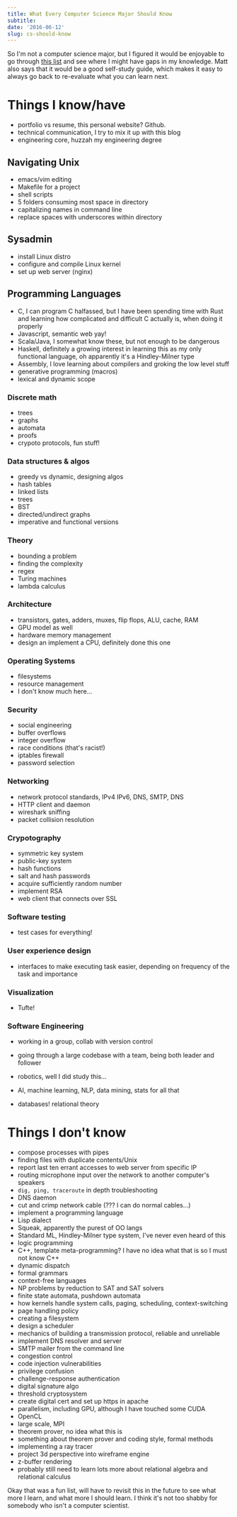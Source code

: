 ```yaml
---
title: What Every Computer Science Major Should Know
subtitle: 
date: '2016-06-12'
slug: cs-should-know
---
```


So I'm not a computer science major, but I figured it would be enjoyable to go
through [this list][2] and see where I might have gaps in my knowledge. Matt
also says that it would be a good self-study guide, which makes it easy to
always go back to re-evaluate what you can learn next.

# Things I know/have

  * portfolio vs resume, this personal website? Github.
  * technical communication, I try to mix it up with this blog
  * engineering core, huzzah my engineering degree

## Navigating Unix

  * emacs/vim editing 
  * Makefile for a project
  * shell scripts
  * 5 folders consuming most space in directory
  * capitalizing names in command line
  * replace spaces with underscores within directory

## Sysadmin

  * install Linux distro
  * configure and compile Linux kernel
  * set up web server (nginx)

## Programming Languages

  * C, I can program C halfassed, but I have been spending time with Rust and learning how complicated and difficult C actually is, when doing it properly
  * Javascript, semantic web yay!
  * Scala/Java, I somewhat know these, but not enough to be dangerous
  * Haskell, definitely a growing interest in learning this as my only functional language, oh apparently it's a Hindley-Milner type
  * Assembly, I love learning about compilers and groking the low level stuff
  * generative programming (macros)
  * lexical and dynamic scope

### Discrete math

  * trees
  * graphs
  * automata
  * proofs
  * crypoto protocols, fun stuff!

### Data structures & algos

  * greedy vs dynamic, designing algos
  * hash tables
  * linked lists
  * trees
  * BST
  * directed/undirect graphs
  * imperative and functional versions

### Theory

  * bounding a problem
  * finding the complexity 
  * regex
  * Turing machines
  * lambda calculus

### Architecture

  * transistors, gates, adders, muxes, flip flops, ALU, cache, RAM
  * GPU model as well
  * hardware memory management 
  * design an implement a CPU, definitely done this one

### Operating Systems

  * filesystems
  * resource management
  * I don't know much here…

### Security

  * social engineering
  * buffer overflows
  * integer overflow
  * race conditions (that's racist!)
  * iptables firewall
  * password selection

### Networking

  * network protocol standards, IPv4 IPv6, DNS, SMTP, DNS
  * HTTP client and daemon
  * wireshark sniffing
  * packet collision resolution

### Crypotography

  * symmetric key system
  * public-key system
  * hash functions
  * salt and hash passwords
  * acquire sufficiently random number
  * implement RSA
  * web client that connects over SSL

### Software testing

  * test cases for everything!

### User experience design

  * interfaces to make executing task easier, depending on frequency of the task and importance

### Visualization

  * Tufte!

### Software Engineering

  * working in a group, collab with version control
  * going through a large codebase with a team, being both leader and follower

  * robotics, well I did study this…

  * AI, machine learning, NLP, data mining, stats for all that

  * databases! relational theory

# Things I don't know

  * compose processes with pipes
  * finding files with duplicate contents/Unix
  * report last ten errant accesses to web server from specific IP
  * routing microphone input over the network to another computer's speakers
  * `dig, ping, traceroute` in depth troubleshooting
  * DNS daemon
  * cut and crimp network cable (??? I can do normal cables…)
  * implement a programming language
  * Lisp dialect
  * Squeak, apparently the purest of OO langs
  * Standard ML, Hindley-Milner type system, I've never even heard of this
  * logic programming
  * C++, template meta-programming? I have no idea what that is so I must not know C++
  * dynamic dispatch
  * formal grammars
  * context-free languages
  * NP problems by reduction to SAT and SAT solvers 
  * finite state automata, pushdown automata
  * how kernels handle system calls, paging, scheduling, context-switching
  * page handling policy
  * creating a filesystem
  * design a scheduler
  * mechanics of building a transmission protocol, reliable and unreliable
  * implement DNS resolver and server
  * SMTP mailer from the command line
  * congestion control
  * code injection vulnerabilities
  * privilege confusion
  * challenge-response authentication
  * digital signature algo
  * threshold cryptosystem
  * create digital cert and set up https in apache 
  * parallelism, including GPU, although I have touched some CUDA
  * OpenCL
  * large scale, MPI 
  * theorem prover, no idea what this is
  * something about theorem prover and coding style, formal methods
  * implementing a ray tracer
  * project 3d perspective into wireframe engine
  * z-buffer rendering
  * probably still need to learn lots more about relational algebra and relational calculus

Okay that was a fun list, will have to revisit this in the future to see what
more I learn, and what more I should learn. I think it's not too shabby for
somebody who isn't a computer scientist.

[2]: http://matt.might.net/articles/what-cs-majors-should-know/

